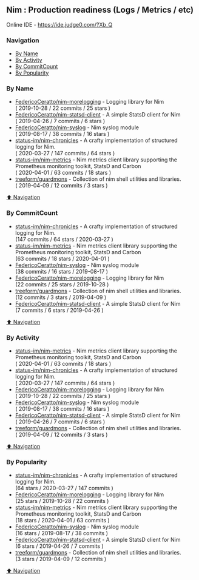 ## Nim : Production readiness (Logs / Metrics / etc)

Online IDE - https://ide.judge0.com/?Xb_Q

### Navigation

- [By Name](#by-name)
- [By Activity](#by-activity)
- [By CommitCount](#by-commitcount)
- [By Popularity](#by-popularity)

### By Name
<!-- PROJECTS_LIST -->
- [FedericoCeratto/nim-morelogging](https://github.com/FedericoCeratto/nim-morelogging) - Logging library for Nim <br/> ( 2019-10-28 / 22 commits / 25 stars )
- [FedericoCeratto/nim-statsd-client](https://github.com/FedericoCeratto/nim-statsd-client) - A simple StatsD client for Nim <br/> ( 2019-04-26 / 7 commits / 6 stars )
- [FedericoCeratto/nim-syslog](https://github.com/FedericoCeratto/nim-syslog) - Nim syslog module <br/> ( 2019-08-17 / 38 commits / 16 stars )
- [status-im/nim-chronicles](https://github.com/status-im/nim-chronicles) - A crafty implementation of structured logging for Nim. <br/> ( 2020-03-27 / 147 commits / 64 stars )
- [status-im/nim-metrics](https://github.com/status-im/nim-metrics) - Nim metrics client library supporting the Prometheus monitoring toolkit, StatsD and Carbon <br/> ( 2020-04-01 / 63 commits / 18 stars )
- [treeform/guardmons](https://github.com/treeform/guardmons) - Collection of nim shell utilities and libraries. <br/> ( 2019-04-09 / 12 commits / 3 stars )
<!-- /PROJECTS_LIST -->

[⬆ Navigation](#navigation)

### By CommitCount
<!-- COMMITCOUNT_LIST -->
- [status-im/nim-chronicles](https://github.com/status-im/nim-chronicles) - A crafty implementation of structured logging for Nim. <br/> (147 commits / 64 stars / 2020-03-27 )
- [status-im/nim-metrics](https://github.com/status-im/nim-metrics) - Nim metrics client library supporting the Prometheus monitoring toolkit, StatsD and Carbon <br/> (63 commits / 18 stars / 2020-04-01 )
- [FedericoCeratto/nim-syslog](https://github.com/FedericoCeratto/nim-syslog) - Nim syslog module <br/> (38 commits / 16 stars / 2019-08-17 )
- [FedericoCeratto/nim-morelogging](https://github.com/FedericoCeratto/nim-morelogging) - Logging library for Nim <br/> (22 commits / 25 stars / 2019-10-28 )
- [treeform/guardmons](https://github.com/treeform/guardmons) - Collection of nim shell utilities and libraries. <br/> (12 commits / 3 stars / 2019-04-09 )
- [FedericoCeratto/nim-statsd-client](https://github.com/FedericoCeratto/nim-statsd-client) - A simple StatsD client for Nim <br/> (7 commits / 6 stars / 2019-04-26 )
<!-- /COMMITCOUNT_LIST -->
[⬆ Navigation](#navigation)

### By Activity
<!-- ACTIVITY_LIST -->
- [status-im/nim-metrics](https://github.com/status-im/nim-metrics) - Nim metrics client library supporting the Prometheus monitoring toolkit, StatsD and Carbon <br/> ( 2020-04-01 / 63 commits / 18 stars )
- [status-im/nim-chronicles](https://github.com/status-im/nim-chronicles) - A crafty implementation of structured logging for Nim. <br/> ( 2020-03-27 / 147 commits / 64 stars )
- [FedericoCeratto/nim-morelogging](https://github.com/FedericoCeratto/nim-morelogging) - Logging library for Nim <br/> ( 2019-10-28 / 22 commits / 25 stars )
- [FedericoCeratto/nim-syslog](https://github.com/FedericoCeratto/nim-syslog) - Nim syslog module <br/> ( 2019-08-17 / 38 commits / 16 stars )
- [FedericoCeratto/nim-statsd-client](https://github.com/FedericoCeratto/nim-statsd-client) - A simple StatsD client for Nim <br/> ( 2019-04-26 / 7 commits / 6 stars )
- [treeform/guardmons](https://github.com/treeform/guardmons) - Collection of nim shell utilities and libraries. <br/> ( 2019-04-09 / 12 commits / 3 stars )
<!-- /ACTIVITY_LIST -->

[⬆ Navigation](#navigation)

### By Popularity
<!-- POPULARITY_LIST -->
- [status-im/nim-chronicles](https://github.com/status-im/nim-chronicles) - A crafty implementation of structured logging for Nim. <br/> (64 stars / 2020-03-27 / 147 commits )
- [FedericoCeratto/nim-morelogging](https://github.com/FedericoCeratto/nim-morelogging) - Logging library for Nim <br/> (25 stars / 2019-10-28 / 22 commits )
- [status-im/nim-metrics](https://github.com/status-im/nim-metrics) - Nim metrics client library supporting the Prometheus monitoring toolkit, StatsD and Carbon <br/> (18 stars / 2020-04-01 / 63 commits )
- [FedericoCeratto/nim-syslog](https://github.com/FedericoCeratto/nim-syslog) - Nim syslog module <br/> (16 stars / 2019-08-17 / 38 commits )
- [FedericoCeratto/nim-statsd-client](https://github.com/FedericoCeratto/nim-statsd-client) - A simple StatsD client for Nim <br/> (6 stars / 2019-04-26 / 7 commits )
- [treeform/guardmons](https://github.com/treeform/guardmons) - Collection of nim shell utilities and libraries. <br/> (3 stars / 2019-04-09 / 12 commits )
<!-- /POPULARITY_LIST -->

[⬆ Navigation](#navigation)
